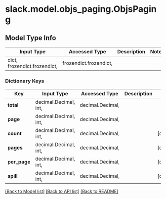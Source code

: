 # slack.model.objs_paging.ObjsPaging

## Model Type Info
Input Type | Accessed Type | Description | Notes
------------ | ------------- | ------------- | -------------
dict, frozendict.frozendict,  | frozendict.frozendict,  |  | 

### Dictionary Keys
Key | Input Type | Accessed Type | Description | Notes
------------ | ------------- | ------------- | ------------- | -------------
**total** | decimal.Decimal, int,  | decimal.Decimal,  |  | 
**page** | decimal.Decimal, int,  | decimal.Decimal,  |  | 
**count** | decimal.Decimal, int,  | decimal.Decimal,  |  | [optional] 
**pages** | decimal.Decimal, int,  | decimal.Decimal,  |  | [optional] 
**per_page** | decimal.Decimal, int,  | decimal.Decimal,  |  | [optional] 
**spill** | decimal.Decimal, int,  | decimal.Decimal,  |  | [optional] 

[[Back to Model list]](../../README.md#documentation-for-models) [[Back to API list]](../../README.md#documentation-for-api-endpoints) [[Back to README]](../../README.md)

